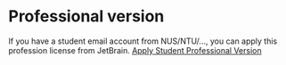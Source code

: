 # Professional version

If you have a student email account from NUS/NTU/..., you can apply this profession license from JetBrain. 
[Apply Student Professional Version](https://www.jetbrains.com/student/)
